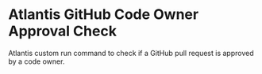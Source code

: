 # Atlantis GitHub Code Owner Approval Check

Atlantis custom run command to check if a GitHub pull request is approved by a code owner.
